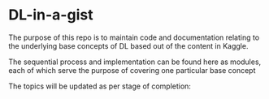 # DL-in-a-gist
The purpose of this repo is to maintain code and documentation relating to the underlying base concepts of DL based out of the content in Kaggle. 

The sequential process and implementation can be found here as modules, each of which serve the purpose of covering one particular base concept

The topics will be updated as per stage of completion:
